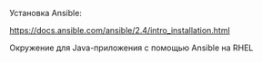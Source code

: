 Установка Ansible:

https://docs.ansible.com/ansible/2.4/intro_installation.html

Окружение для Java-приложения с помощью Ansible
на RHEL